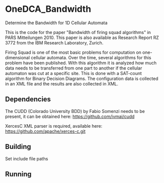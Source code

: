 # OneDCA_Bandwidth
Determine the Bandwidth for 1D Cellular Automata

This is the code for the paper "Bandwidth of firing squad algorithms" in PARS Mitteilungen 2010.
This paper is also available as Research Report RZ 3772 from the IBM Research Laboratory, Zurich.

Firing Squad is one of the most basic problems for computation on one-dimensional cellular automata. 
Over the time, several algorithms for this problem have been published. 
With this algorithm it is analyzed how much data needs to be transferred from one part to another
if the cellular automaton was cut at a specific site. 
This is done with a SAT-count algorithm for Binary Decision Diagrams.
The configuration data is collected in an XML file and the results are also collected in XML.

## Dependencies

The CUDD (Colorado University BDD) by Fabio Somenzi needs to be present, it can be obtained here:
https://github.com/ivmai/cudd

XercesC XML parser is required, available here:
https://github.com/apache/xerces-c.git

## Building

Set include file paths

## Running


